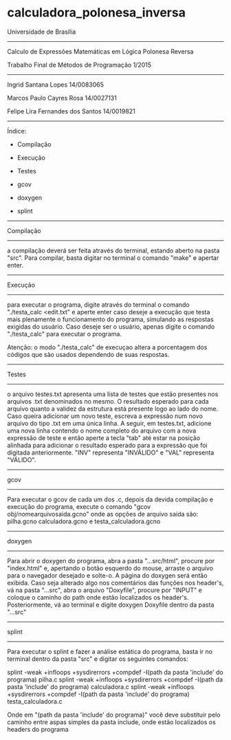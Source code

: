 # calculadora_polonesa_inversa


Universidade de Brasília

**********************************************************************

Calculo de Expressões Matemáticas em Lógica Polonesa Reversa

Trabalho Final de Métodos de Programação 1/2015

**********************************************************************

  Ingrid Santana Lopes			14/0083065
  
  Marcos Paulo Cayres Rosa		14/0027131
  
  Felipe Lira Fernandes dos Santos	14/0019821
  
**********************************************************************

Índice:

- Compilação

- Execução

- Testes

- gcov

- doxygen

- splint

------------------------------------

Compilação

------------------------------------

a compilação deverá ser feita através do terminal, estando aberto na pasta "src". 
Para compilar, basta digitar no terminal o comando "make" e apertar enter.

------------------------------------

Execução

------------------------------------

para executar o programa, digite através do terminal o comando "./testa_calc <edit.txt" e aperte enter caso deseje a
execução que testa mais plenamente o funcionamento do programa, simulando as respostas exigidas do usuário. Caso deseje
ser o usuário, apenas digite o comando "./testa_calc" para executar o programa.

Atenção: o modo "./testa_calc" de execuçao altera a porcentagem dos códigos que são usados dependendo de suas respostas.

------------------------------------

Testes

------------------------------------

o arquivo testes.txt apresenta uma lista de testes que estão presentes nos arquivos .txt denominados no mesmo.
O resultado esperado para cada arquivo quanto a validez da estrutura está presente logo ao lado do nome. 
Caso queira adicionar um novo teste, escreva a expressão num novo arquivo do tipo .txt em uma única linha.
A seguir, em testes.txt, adicione uma nova linha contendo o nome completo do arquivo com a nova expressão de teste
e então aperte a tecla "tab" até estar na posição alinhada para adicionar o resultado esperado para a expressão que
foi digitada anteriormente. "INV" representa "INVÁLIDO" e "VAL" representa "VÁLIDO".


------------------------------------

gcov

------------------------------------

Para executar o gcov de cada um dos .c, depois da devida compilação e execução do programa, execute o comando
"gcov obj/nomearquivosaida.gcno" onde as opções de arquivo saída são: pilha.gcno calculadora.gcno e testa_calculadora.gcno

------------------------------------

doxygen

------------------------------------

Para abrir o doxygen do programa, abra a pasta "...src/html", procure por "index.html" e, apertando o botão esquerdo do mouse, arraste o
arquivo para o navegador desejado e solte-o. A página do doxygen será então exibida.
Caso seja alterado algo nos comentários das funções nos header's, vá na pasta "...src", abra o arquivo "Doxyfile", procure por "INPUT"
e coloque o caminho do path onde estão localizados os header's. Posteriormente, vá ao terminal e digite doxygen Doxyfile dentro da pasta
"...src"

------------------------------------

splint

------------------------------------
Para executar o splint e fazer a análise estática do programa, basta ir no terminal dentro da pasta "src" e digitar os seguintes comandos:

splint -weak +infloops +sysdirerrors +compdef -I(path da pasta 'include' do programa) pilha.c
splint -weak +infloops +sysdirerrors +compdef -I(path da pasta 'include' do programa) calculadora.c
splint -weak +infloops +sysdirerrors +compdef -I(path da pasta 'include' do programa) testa_calculadora.c

Onde em "(path da pasta 'include' do programa)" você deve substituir pelo caminho entre aspas simples da pasta include, onde estão 
localizados os headers do programa
